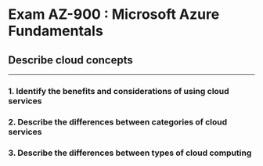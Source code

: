 # Exam AZ-900 : Microsoft Azure Fundamentals

## Describe cloud concepts

---

### 1. Identify the benefits and considerations of using cloud services



### 2. Describe the differences between categories of cloud services



### 3. Describe the differences between types of cloud computing